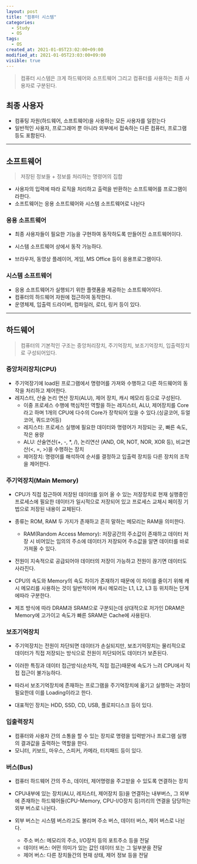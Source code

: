 ```yaml
---
layout: post
title: "컴퓨터 시스템"
categories:
  - Study
  - OS
tags:
  - OS
created_at: 2021-01-05T23:02:00+09:00
modified_at: 2021-01-05T23:03:00+09:00
visible: true
---
```


> 컴퓨터 시스템은 크게 하드웨어와 소프트웨어 그리고 컴퓨터를 사용하는 최종 사용자로 구분된다.

## 최종 사용자

* 컴퓨팅 자원(하드웨어, 소프트웨어)을 사용하는 모든 사용자를 일컫는다
* 일반적인 사용자, 프로그래머 뿐 아니라 외부에서 접속하는 다른 컴퓨터, 프로그램 등도 포함된다.

---

## 소프트웨어

> 저장된 정보들 + 정보를 처리하는 명령어의 집합

* 사용자의 입력에 따라 로직을 처리하고 출력을 반환하는 소프트웨어를 프로그램이라한다.
* 소프트웨어는 응용 소프트웨어와 시스템 소프트웨어로 나뉜다

### 응용 소프트웨어

* 최종 사용자들이 필요한 기능을 구현하여 동작하도록 만들어진 소프트웨어이다.
* 시스템 소프트웨어 상에서 동작 가능하다.

* 브라우저, 동영상 플레이어, 게임, MS Office 등이 응용프로그램이다.

### 시스템 소프트웨어

* 응용 소프트웨어가 실행되기 위한 플랫폼을 제공하는 소프트웨어이다.
* 컴퓨터의 하드웨어 자원에 접근하여 동작한다.
* 운영체제, 입출력 드라이버, 컴파일러, 로더, 링커 등이 있다.

---

## 하드웨어

> 컴퓨터의 기본적인 구조는 중앙처리장치, 주기억장치, 보조기억장치, 입출력장치로 구성되어있다.

### 중앙처리장치(CPU)

* 주기억장기에 load된 프로그램에서 명령어를 가져와 수행하고 다른 하드웨어의 동작을 처리하고 제어한다.
* 레지스터, 산술 논리 연산 장치(ALU), 제어 장치, 캐시 메모리 등으로 구성된다.
  * 이중 프로세스 수행에 핵심적인 역할을 하는 레지스터, ALU, 제어장치를 Core라고 하며 1개의 CPU에 다수의 Core가 장착되어 있을 수 있다.(싱글코어, 듀얼코어, 쿼드코어등)
  * 레지스터: 프로세스 실행에 필요한 데이터와 명령어가 저장되는 곳, 빠른 속도, 작은 용량
  * ALU: 산술연산(+, -, *, /), 논리연산 (AND, OR, NOT, NOR, XOR 등), 비교연산(<, =, >)을 수행하는 장치
  * 제어장치: 명령어를 해석하여 순서를 결정하고 입출력 장치등 다른 장치의 조작을 제어한다.



### 주기억장치(Main Memory)

* CPU가 직접 접근하여 저장된 데이터를 읽어 올 수 있는 저장장치로 현재 실행중인 프로세스에 필요한 데이터가 일시적으로 저장되어 있고 프로세스 교체시 페이징 기법으로 저장된 내용이 교체된다.
* 종류는 ROM, RAM 두 가지가 존재하고 흔히 말하는 메모리는 RAM을 의미한다.
  * RAM(Random Access Memory): 저장공간의 주소값이 존재하고 데이터 저장 시 비어있는 임의의 주소에 데이터가 저장되어 주소값을 알면 데이터를 바로 가져올 수 있다.

* 전원이 지속적으로 공급되어야 데이터의 저장이 가능하고 전원이 끊기면 데이터도 사라진다.
* CPU의 속도와 Memory의 속도 차이가 존재하기 때문에 이 차이를 줄이기 위해 캐시 메모리를 사용하는 것이 일반적이며 캐시 메모리는 L1, L2, L3 등 위치하는 단계에따라 구분한다.
* 제조 방식에 따라 DRAM과 SRAM으로 구분되는데 상대적으로 저가인 DRAM은 Memory에 고가이고 속도가 빠른 SRAM은 Cache에 사용된다.



### 보조기억장치

* 주기억장치는 전원이 차단되면 데이터가 손실되지만, 보조기억장치는 물리적으로 데이터가 직접 저장되는 방식으로 전원이 차단되어도 데이터가 보존된다.
* 이러한 특징과 데이터 접근방식(순차적, 직접 접근)때문에 속도가 느려 CPU에서 직접 접근이 불가능하다.
* 따라서 보조기억장치에 존재하는 프로그램을 주기억장치에 옮기고 실행하는 과정이 필요한데 이를 Loading이라고 한다.

* 대표적인 장치는 HDD, SSD, CD, USB, 플로피디스크 등이 있다.



### 입출력장치

* 컴퓨터와 사용자 간의 소통을 할 수 있는 장치로 명령을 입력받거나 프로그램 실행의 결과값을 출력하는 역할을 한다.
* 모니터, 키보드, 마우스, 스피커, 카메라, 터치패드 등이 있다.



### 버스(Bus)

* 컴퓨터 하드웨어 간의 주소, 데이터, 제어명령을 주고받을 수 있도록 연결하는 장치
* CPU내부에 있는 장치(ALU, 레지스터, 제어장치 등)을 연결하는 내부버스, 그 외부에 존재하는 하드웨어들(CPU-Memory, CPU-I/O장치 등)끼리의 연결을 담당하는 외부 버스로 나뉜다.

* 외부 버스는 시스템 버스라고도 불리며 주소 버스, 데이터 버스, 제어 버스로 나뉜다.
  * 주소 버스: 메모리의 주소, I/O장치 등의 포트주소 등을 전달
  * 데이터 버스: 어떤 의미가 있는 값인 데이터 또는 그 일부분을 전달
  * 제어 버스: 다른 장치들간의 현재 상태, 제어 정보 등을 전달
